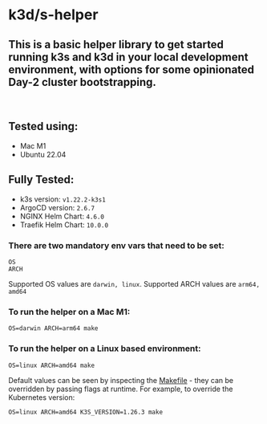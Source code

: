 # k3d/s-helper

## This is a basic helper library to get started running k3s and k3d in your local development environment, with options for some opinionated Day-2 cluster bootstrapping.
<br/>

## Tested using:

- Mac M1
- Ubuntu 22.04

## Fully Tested:
- k3s version: `v1.22.2-k3s1`
- ArgoCD version: `2.6.7`
- NGINX Helm Chart: `4.6.0`
- Traefik Helm Chart: `10.0.0`

### There are two mandatory env vars that need to be set:
```
OS
ARCH
```

Supported OS values are `darwin, linux`.  Supported ARCH values are `arm64, amd64`

### To run the helper on a Mac M1:

```
OS=darwin ARCH=arm64 make
```

### To run the helper on a Linux based environment:

```
OS=linux ARCH=amd64 make
```

Default values can be seen by inspecting the [Makefile](https://github.com/SparrowLabsCo/k3s-helper/blob/main/Makefile) - they can be overridden by passing flags at runtime.  For example, to override the Kubernetes version:

```
OS=linux ARCH=amd64 K3S_VERSION=1.26.3 make
```